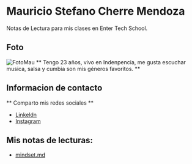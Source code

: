 # Mauricio Stefano Cherre Mendoza
Notas de Lectura para mis clases en Enter Tech School.
## Foto ##
![FotoMau](https://avatars.githubusercontent.com/u/130811777?v=4)
** Tengo 23 años, vivo en Indenpencia, me gusta escuchar musica, salsa y cumbia son mis géneros favoritos. **
## Informacion de contacto ##
** Comparto mis redes sociales **
* [Linkeldn](https://www.linkedin.com/in/mauricio-cherre-237602216/)
* [Instagram](https://www.instagram.com/steff_sox/)
## Mis notas de lecturas: ##
* [mindset.md](https://github.com/Asmauche/reading-notes/blob/main/mindset.md)
  
